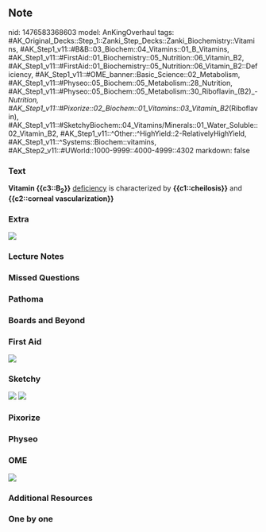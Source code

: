 ## Note
nid: 1476583368603
model: AnKingOverhaul
tags: #AK_Original_Decks::Step_1::Zanki_Step_Decks::Zanki_Biochemistry::Vitamins, #AK_Step1_v11::#B&B::03_Biochem::04_Vitamins::01_B_Vitamins, #AK_Step1_v11::#FirstAid::01_Biochemistry::05_Nutrition::06_Vitamin_B2, #AK_Step1_v11::#FirstAid::01_Biochemistry::05_Nutrition::06_Vitamin_B2::Deficiency, #AK_Step1_v11::#OME_banner::Basic_Science::02_Metabolism, #AK_Step1_v11::#Physeo::05_Biochem::05_Metabolism::28_Nutrition, #AK_Step1_v11::#Physeo::05_Biochem::05_Metabolism::30_Riboflavin_(B2)_-_Nutrition, #AK_Step1_v11::#Pixorize::02_Biochem::01_Vitamins::03_Vitamin_B2_(Riboflavin), #AK_Step1_v11::#SketchyBiochem::04_Vitamins/Minerals::01_Water_Soluble::02_Vitamin_B2, #AK_Step1_v11::^Other::^HighYield::2-RelativelyHighYield, #AK_Step1_v11::^Systems::Biochem::vitamins, #AK_Step2_v11::#UWorld::1000-9999::4000-4999::4302
markdown: false

### Text
<div>
  <div>
    <div>
      <div>
        <b>Vitamin {{c3::B<sub>2</sub>}}</b> <u>deficiency</u> is
        characterized by <b>{{c1::cheilosis}}</b> and
        <b>{{c2::corneal vascularization}}</b>
      </div>
    </div>
  </div>
</div>

### Extra
<img src="b21.jpg" draggable="false">

### Lecture Notes


### Missed Questions


### Pathoma


### Boards and Beyond


### First Aid
<img src="tmp61ZZwC.png">

### Sketchy
<img src="Screen%20Shot%202021-02-01%20at%2009.18.38.jpg">
<img src="Screen%20Shot%202021-02-01%20at%2009.18.49.jpg">

### Pixorize


### Physeo


### OME
<div class="ome-widget">
  <a href=
  "https://onlinemeded.org/spa/metabolism?ref=anki"><img src=
  "_OME_AnkiFlashcards_Topic_3.png"></a>
</div>

### Additional Resources


### One by one

